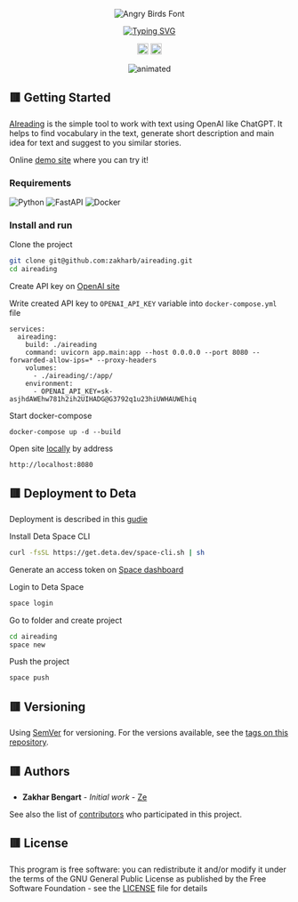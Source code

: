 <p align="center">
  <img src="https://user-images.githubusercontent.com/101948294/224011944-f5d171ef-9c38-4031-ba0a-a76d04900c09.png" alt="Angry Birds Font" />
</p>

<p align="center">

  <a href="https://git.io/typing-svg">
    <img src="https://readme-typing-svg.herokuapp.com?font=Fira+Code&weight=600&pause=1000&color=E11E7B&center=true&width=435&lines=Read+fast+with+AI+power.;Learn for fun!" alt="Typing SVG" />
  </a>

</p>

<p align="center">
  <img src="https://img.shields.io/badge/version-1.0-blue" height="20"/>
  <img src="https://img.shields.io/badge/python-3.11-blue" height="20"/>
</p>

<p align="center">
  <img src="https://user-images.githubusercontent.com/101948294/224011809-81c79668-eb40-4e7e-b61d-0f99cafd67cb.gif" alt="animated" />
</p>


## :red_square: Getting Started

[AIreading](https://github.com/zakharb/aireading) is the simple tool to work with text using OpenAI like ChatGPT. It helps to find vocabulary in the text, generate short description and main idea for text and suggest to you similar stories.  

Online [demo site](https://github.com/zakharb/aireading) where you can try it!

### Requirements

![Python](https://img.shields.io/badge/python-3670A0?style=for-the-badge&logo=python&logoColor=ffdd54)
![FastAPI](https://img.shields.io/badge/FastAPI-005571?style=for-the-badge&logo=fastapi)
![Docker](https://img.shields.io/badge/docker-%230db7ed.svg?style=for-the-badge&logo=docker&logoColor=white)

### Install and run

Clone the project

```sh
git clone git@github.com:zakharb/aireading.git
cd aireading
```

Create API key on [OpenAI site](https://platform.openai.com/account/api-keys)

Write created API key to `OPENAI_API_KEY` variable into `docker-compose.yml` file  
```
services:
  aireading:
    build: ./aireading
    command: uvicorn app.main:app --host 0.0.0.0 --port 8080 --forwarded-allow-ips=* --proxy-headers
    volumes:
      - ./aireading/:/app/
    environment:
      - OPENAI_API_KEY=sk-asjhdAWEhw781h2ih2UIHADG@G3792q1u23hiUWHAUWEhiq  
```
Start docker-compose

```
docker-compose up -d --build
```
Open site [locally](http://localhost:8080) by address 
```
http://localhost:8080
```

## :red_square: Deployment to Deta

Deployment is described in this [gudie](https://deta.space/docs/en/basics/cli)

Install Deta Space CLI
```sh
curl -fsSL https://get.deta.dev/space-cli.sh | sh
```
Generate an access token on [Space dashboard](https://deta.space/)

Login to Deta Space
```sh
space login
```

Go to folder and create project
```sh
cd aireading
space new
```

Push the project
```sh
space push
```

## :red_square: Versioning

Using [SemVer](http://semver.org/) for versioning. For the versions available, see the [tags on this repository](https://github.com/zakharb/syslogen/tags). 

## :red_square: Authors

* **Zakhar Bengart** - *Initial work* - [Ze](https://github.com/zakharb)

See also the list of [contributors](https://github.com/zakharb/syslogen/contributors) who participated in this project.

## :red_square: License

This program is free software: you can redistribute it and/or modify it under the terms of the GNU General Public License as published by the Free Software Foundation - see the [LICENSE](LICENSE) file for details

